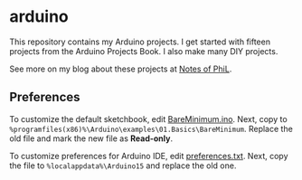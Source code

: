 # arduino

This repository contains my Arduino projects. I get started with fifteen projects from the Arduino Projects Book. I also make many DIY projects.

See more on my blog about these projects at [Notes of PhiL](https://philectron.github.io/categories/#Arduino).

## Preferences

To customize the default sketchbook, edit [BareMinimum.ino](/preferences/BareMinimum/BareMinimum.ino). Next, copy to `%programfiles(x86)%\Arduino\examples\01.Basics\BareMinimum`. Replace the old file and mark the new file as **Read-only**.

To customize preferences for Arduino IDE, edit [preferences.txt](/preferences/preferences.txt). Next, copy the file to `%localappdata%\Arduino15` and replace the old one.
